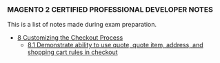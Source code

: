 ### MAGENTO 2 CERTIFIED PROFESSIONAL DEVELOPER NOTES

This is a list of notes made during exam preparation.

* [8 Customizing the Checkout Process](https://github.com/Coderimus/coderimus-notes/tree/master/Magento2/MAGENTO%202%20CERTIFIED%20PROFESSIONAL%20DEVELOPER/8%20Customizing%20the%20Checkout%20Process)
    * [8.1 Demonstrate ability to use quote, quote item, address, and shopping cart rules in checkout](8%20Customizing%20the%20Checkout%20Process/8.1%20Demonstrate%20ability%20to%20use%20quote%2C%20quote%20item%2C%20address%2C%20and%20shopping%20cart%20rules%20in%20checkout.md)
